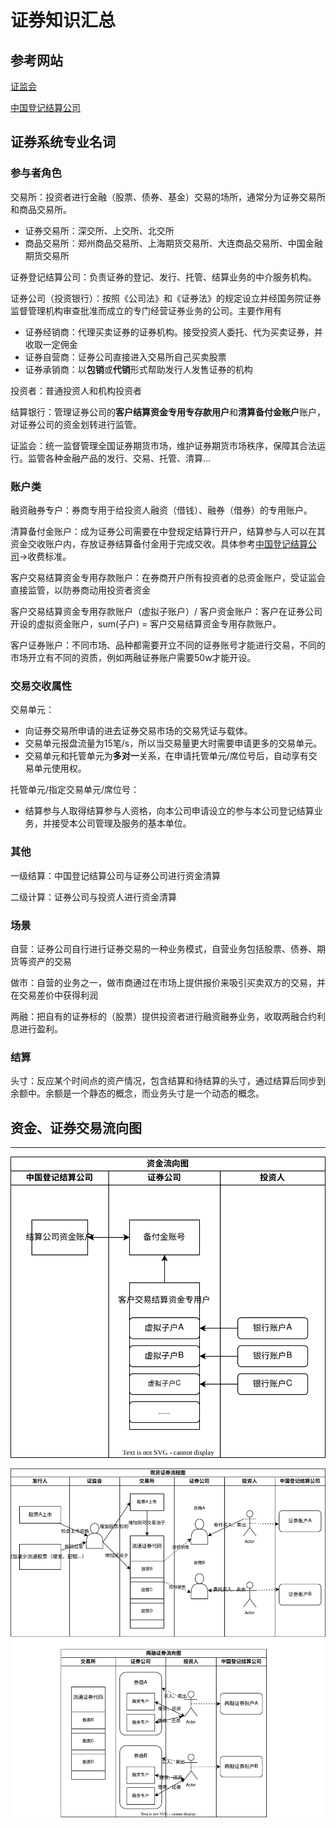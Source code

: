 # 证券知识汇总

## 参考网站
[证监会](http://www.csrc.gov.cn/csrc/c106256/c1653953/content.shtml, "证监会官网")

[中国登记结算公司](http://www.chinaclear.cn)

## 证券系统专业名词
### 参与者角色
交易所：投资者进行金融（股票、债券、基金）交易的场所，通常分为证券交易所和商品交易所。
- 证券交易所：深交所、上交所、北交所
- 商品交易所：郑州商品交易所、上海期货交易所、大连商品交易所、中国金融期货交易所

证券登记结算公司：负责证券的登记、发行、托管、结算业务的中介服务机构。

证券公司（投资银行）：按照《公司法》和《证券法》的规定设立并经国务院证券监督管理机构审查批准而成立的专门经营证券业务的公司。主要作用有
- 证券经销商：代理买卖证券的证券机构。接受投资人委托、代为买卖证券，并收取一定佣金
- 证券自营商：证券公司直接进入交易所自己买卖股票
- 证券承销商：以**包销**或**代销**形式帮助发行人发售证券的机构

投资者：普通投资人和机构投资者

结算银行：管理证券公司的**客户结算资金专用专存款用户**和**清算备付金账户**账户，对证券公司的资金划转进行监管。

证监会：统一监督管理全国证券期货市场，维护证券期货市场秩序，保障其合法运行。监管各种金融产品的发行、交易、托管、清算...

### **账户类**
融资融券专户：券商专用于给投资人融资（借钱）、融券（借券）的专用账户。

清算备付金账户：成为证券公司需要在中登规定结算行开户，结算参与人可以在其资金交收账户内，存放证券结算备付金用于完成交收。具体参考[中国登记结算公司](http://www.chinaclear.cn)->收费标准。

客户交易结算资金专用存款账户：在券商开户所有投资者的总资金账户，受证监会直接监管，以防券商动用投资者资金

客户交易结算资金专用存款账户（虚拟子账户）/ 客户资金账户：客户在证券公司开设的虚拟资金账户，sum(子户) = 客户交易结算资金专用存款账户。

客户证券账户：不同市场、品种都需要开立不同的证券账号才能进行交易，不同的市场开立有不同的资质，例如两融证券账户需要50w才能开设。

### 交易交收属性
交易单元：
- 向证券交易所申请的进去证券交易市场的交易凭证与载体。
- 交易单元报盘流量为15笔/s，所以当交易量更大时需要申请更多的交易单元。
- 交易单元和托管单元为**多对一**关系，在申请托管单元/席位号后，自动享有交易单元使用权。

托管单元/指定交易单元/席位号：
- 结算参与人取得结算参与人资格，向本公司申请设立的参与本公司登记结算业务，并接受本公司管理及服务的基本单位。

### 其他
一级结算：中国登记结算公司与证券公司进行资金清算

二级计算：证券公司与投资人进行资金清算

### 场景
自营：证券公司自行进行证券交易的一种业务模式，自营业务包括股票、债券、期货等资产的交易

做市：自营的业务之一，做市商通过在市场上提供报价来吸引买卖双方的交易，并在交易差价中获得利润

两融：把自有的证券标的（股票）提供投资者进行融资融券业务，收取两融合约利息进行盈利。

### 结算
头寸：反应某个时间点的资产情况，包含结算和待结算的头寸，通过结算后同步到余额中。余额是一个静态的概念，而业务头寸是一个动态的概念。


## 资金、证券交易流向图
---
![资金流向图](resource/fund_flow.svg)

![证券流向图](resource/secu_flow.svg)
